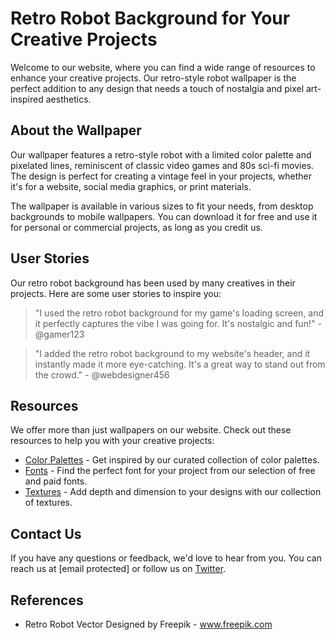 <!--font:Orbitron-->

# Retro Robot Background for Your Creative Projects

Welcome to our website, where you can find a wide range of resources to enhance your creative projects. Our retro-style robot wallpaper is the perfect addition to any design that needs a touch of nostalgia and pixel art-inspired aesthetics.

## About the Wallpaper

Our wallpaper features a retro-style robot with a limited color palette and pixelated lines, reminiscent of classic video games and 80s sci-fi movies. The design is perfect for creating a vintage feel in your projects, whether it's for a website, social media graphics, or print materials.

The wallpaper is available in various sizes to fit your needs, from desktop backgrounds to mobile wallpapers. You can download it for free and use it for personal or commercial projects, as long as you credit us.

## User Stories

Our retro robot background has been used by many creatives in their projects. Here are some user stories to inspire you:

> "I used the retro robot background for my game's loading screen, and it perfectly captures the vibe I was going for. It's nostalgic and fun!" - @gamer123

> "I added the retro robot background to my website's header, and it instantly made it more eye-catching. It's a great way to stand out from the crowd." - @webdesigner456

## Resources

We offer more than just wallpapers on our website. Check out these resources to help you with your creative projects:

- [Color Palettes](#) - Get inspired by our curated collection of color palettes.
- [Fonts](#) - Find the perfect font for your project from our selection of free and paid fonts.
- [Textures](#) - Add depth and dimension to your designs with our collection of textures.

## Contact Us

If you have any questions or feedback, we'd love to hear from you. You can reach us at [email protected] or follow us on [Twitter](#).

## References

- Retro Robot Vector Designed by Freepik - www.freepik.com

<!--

Write me content for website with wallpaper which alt text is:

"A pixel art-inspired wallpaper featuring a retro-style robot, with a limited color palette and pixelated lines."

The name/title of the page should not be 1:1 copy of the alt text but rather a real content of the website which is using this wallpaper.

- Use markdown format 
- Start with heading
- Heading should be short and concise
- The content should look like a real website 
- The website should not be about the wallpaper, wallpaper is just a related background
- Heading should be contain work "wallpaper" or "background"
- Include real sections like references, contact, user stories, etc. use things relevant to the page purpose.
- Feel free to use structure like headings, bullets, numbering, blockquotes, paragraphs, horizontal lines, etc.
- You can use formatting like bold or _italic_
- You can include UTF-8 emojis
- Links should be only #hash anchors (and you can refer to the document itself)
- Do not include images


---


# Retro Robot Background for Your Creative Projects

Welcome to our website, where you can find a wide range of resources to enhance your creative projects. Our retro-style robot wallpaper is the perfect addition to any design that needs a touch of nostalgia and pixel art-inspired aesthetics.

## About the Wallpaper

Our wallpaper features a retro-style robot with a limited color palette and pixelated lines, reminiscent of classic video games and 80s sci-fi movies. The design is perfect for creating a vintage feel in your projects, whether it's for a website, social media graphics, or print materials.

The wallpaper is available in various sizes to fit your needs, from desktop backgrounds to mobile wallpapers. You can download it for free and use it for personal or commercial projects, as long as you credit us.

## User Stories

Our retro robot background has been used by many creatives in their projects. Here are some user stories to inspire you:

> "I used the retro robot background for my game's loading screen, and it perfectly captures the vibe I was going for. It's nostalgic and fun!" - @gamer123

> "I added the retro robot background to my website's header, and it instantly made it more eye-catching. It's a great way to stand out from the crowd." - @webdesigner456

## Resources

We offer more than just wallpapers on our website. Check out these resources to help you with your creative projects:

- [Color Palettes](#) - Get inspired by our curated collection of color palettes.
- [Fonts](#) - Find the perfect font for your project from our selection of free and paid fonts.
- [Textures](#) - Add depth and dimension to your designs with our collection of textures.

## Contact Us

If you have any questions or feedback, we'd love to hear from you. You can reach us at [email protected] or follow us on [Twitter](#).

## References

- Retro Robot Vector Designed by Freepik - www.freepik.com

-->
